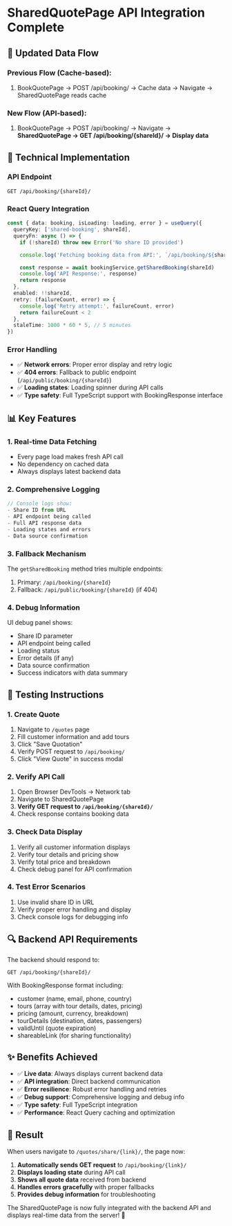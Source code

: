 # SharedQuotePage API Integration Complete

## 🔄 Updated Data Flow

### Previous Flow (Cache-based):
1. BookQuotePage → POST /api/booking/ → Cache data → Navigate → SharedQuotePage reads cache

### New Flow (API-based):
1. BookQuotePage → POST /api/booking/ → Navigate → **SharedQuotePage → GET /api/booking/{shareId}/ → Display data**

## 🔧 Technical Implementation

### API Endpoint
```
GET /api/booking/{shareId}/
```

### React Query Integration
```typescript
const { data: booking, isLoading: loading, error } = useQuery({
  queryKey: ['shared-booking', shareId],
  queryFn: async () => {
    if (!shareId) throw new Error('No share ID provided')

    console.log('Fetching booking data from API:', `/api/booking/${shareId}/`)

    const response = await bookingService.getSharedBooking(shareId)
    console.log('API Response:', response)
    return response
  },
  enabled: !!shareId,
  retry: (failureCount, error) => {
    console.log('Retry attempt:', failureCount, error)
    return failureCount < 2
  },
  staleTime: 1000 * 60 * 5, // 5 minutes
})
```

### Error Handling
- ✅ **Network errors**: Proper error display and retry logic
- ✅ **404 errors**: Fallback to public endpoint (`/api/public/booking/{shareId}`)
- ✅ **Loading states**: Loading spinner during API calls
- ✅ **Type safety**: Full TypeScript support with BookingResponse interface

## 📊 Key Features

### 1. **Real-time Data Fetching**
- Every page load makes fresh API call
- No dependency on cached data
- Always displays latest backend data

### 2. **Comprehensive Logging**
```javascript
// Console logs show:
- Share ID from URL
- API endpoint being called
- Full API response data
- Loading states and errors
- Data source confirmation
```

### 3. **Fallback Mechanism**
The `getSharedBooking` method tries multiple endpoints:
1. Primary: `/api/booking/{shareId}`
2. Fallback: `/api/public/booking/{shareId}` (if 404)

### 4. **Debug Information**
UI debug panel shows:
- Share ID parameter
- API endpoint being called
- Loading status
- Error details (if any)
- Data source confirmation
- Success indicators with data summary

## 🧪 Testing Instructions

### 1. **Create Quote**
1. Navigate to `/quotes` page
2. Fill customer information and add tours
3. Click "Save Quotation"
4. Verify POST request to `/api/booking/`
5. Click "View Quote" in success modal

### 2. **Verify API Call**
1. Open Browser DevTools → Network tab
2. Navigate to SharedQuotePage
3. **Verify GET request to `/api/booking/{shareId}/`**
4. Check response contains booking data

### 3. **Check Data Display**
1. Verify all customer information displays
2. Verify tour details and pricing show
3. Verify total price and breakdown
4. Check debug panel for API confirmation

### 4. **Test Error Scenarios**
1. Use invalid share ID in URL
2. Verify proper error handling and display
3. Check console logs for debugging info

## 🔍 Backend API Requirements

The backend should respond to:
```
GET /api/booking/{shareId}/
```

With BookingResponse format including:
- customer (name, email, phone, country)
- tours (array with tour details, dates, pricing)
- pricing (amount, currency, breakdown)
- tourDetails (destination, dates, passengers)
- validUntil (quote expiration)
- shareableLink (for sharing functionality)

## ✨ Benefits Achieved

- ✅ **Live data**: Always displays current backend data
- ✅ **API integration**: Direct backend communication
- ✅ **Error resilience**: Robust error handling and retries
- ✅ **Debug support**: Comprehensive logging and debug info
- ✅ **Type safety**: Full TypeScript integration
- ✅ **Performance**: React Query caching and optimization

## 🚀 Result

When users navigate to `/quotes/share/{link}/`, the page now:

1. **Automatically sends GET request** to `/api/booking/{link}/`
2. **Displays loading state** during API call
3. **Shows all quote data** received from backend
4. **Handles errors gracefully** with proper fallbacks
5. **Provides debug information** for troubleshooting

The SharedQuotePage is now fully integrated with the backend API and displays real-time data from the server! 🎉